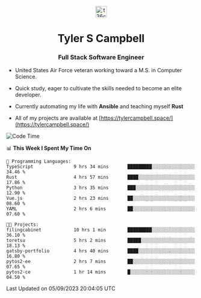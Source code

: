 <p align="center">
<a href="https://www.linkedin.com/in/t36campbell" target="blank"><img align="center" src="https://ik.imagekit.io/t36campbell/Portfolio/linkedin.png.original_m8bbGgPh6.png" alt="t36campbell" height="30" width="30" /></a>
</p>
<h1 align="center">Tyler S Campbell</h1>
<h3 align="center">Full Stack Software Engineer</h3>

* United States Air Force veteran working toward a M.S. in Computer Science.

* Quick study, eager to cultivate the skills needed to become an elite developer.

* Currently automating my life with **Ansible** and teaching myself **Rust**

* All of my projects are available at [https://tylercampbell.space/](https://tylercampbell.space/)

<!--START_SECTION:waka-->
![Code Time](http://img.shields.io/badge/Code%20Time-2%2C774%20hrs%2014%20mins-blue)

📊 **This Week I Spent My Time On** 

```text
💬 Programming Languages: 
TypeScript               9 hrs 34 mins       █████████░░░░░░░░░░░░░░░░   34.46 % 
Rust                     4 hrs 57 mins       ████░░░░░░░░░░░░░░░░░░░░░   17.86 % 
Python                   3 hrs 35 mins       ███░░░░░░░░░░░░░░░░░░░░░░   12.90 % 
Vue.js                   2 hrs 23 mins       ██░░░░░░░░░░░░░░░░░░░░░░░   08.60 % 
YAML                     2 hrs 6 mins        ██░░░░░░░░░░░░░░░░░░░░░░░   07.60 % 

🐱‍💻 Projects: 
filingcabinet            10 hrs 1 min        █████████░░░░░░░░░░░░░░░░   36.10 % 
toretsu                  5 hrs 2 mins        █████░░░░░░░░░░░░░░░░░░░░   18.13 % 
gatsby-portfolio         4 hrs 40 mins       ████░░░░░░░░░░░░░░░░░░░░░   16.80 % 
pytos2-ee                2 hrs 7 mins        ██░░░░░░░░░░░░░░░░░░░░░░░   07.65 % 
pytos2-ce                1 hr 14 mins        █░░░░░░░░░░░░░░░░░░░░░░░░   04.50 % 
```


 Last Updated on 05/09/2023 20:04:05 UTC
<!--END_SECTION:waka-->

